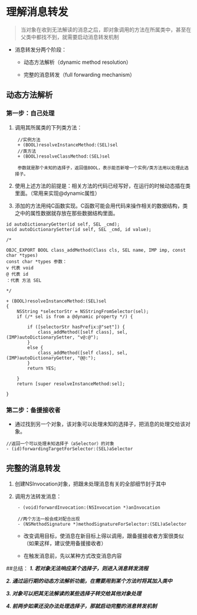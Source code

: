 # 理解消息转发
> 当对象在收到无法解读的消息之后，即对象调用的方法在所属类中，甚至在父类中都找不到，就需要启动消息转发机制

*  消息转发分两个阶段：
	* 动态方法解析（dynamic method resolution）


	* 完整的消息转发（full forwarding mechanism）

## 动态方法解析

### 第一步：自己处理

1. 调用其所属类的下列类方法：

		//实例方法
		+ (BOOL)resolveInstanceMethod:(SEL)sel
		//类方法
		+ (BOOL)resolveClassMethod:(SEL)sel
		
		参数就是那个未知的选择子，返回值BOOL，表示能否新增一个实例/类方法用以处理此选择子。

2. 使用上述方法的前提是：相关方法的代码已经写好，在运行的时候动态插在类里面。（常用来实现@dynamic属性）

3. 添加的方法用纯C函数实现。C函数可能会用代码来操作相关的数据结构，类之中的属性数据就存放在那些数据结构里面。
		
	
```
id autoDictionaryGetter(id self, SEL _cmd);
void autoDictionarySetter(id self, SEL _cmd, id value);

/* 

OBJC_EXPORT BOOL class_addMethod(Class cls, SEL name, IMP imp, const char *types) 
const char *types 参数：
v 代表 void
@ 代表 id
：代表 方法 SEL

*/

+ (BOOL)resolveInstanceMethod:(SEL)sel
{
    NSString *selectorStr = NSStringFromSelector(sel);
    if (/* sel is from a @dynamic property */) {
        
        if ([selectorStr hasPrefix:@"set"]) {
            class_addMethod([self class], sel, (IMP)autoDictionarySetter, "v@:@");
        }
        else {
            class_addMethod([self class], sel, (IMP)autoDictionaryGetter, "@@:");
        }
        return YES;
        
    }
    return [super resolveInstanceMethod:sel];
    
}
```

### 第二步：备援接收者

* 通过找到另一个对象，该对象可以处理未知的选择子，把消息的处理交给该对象。

```
//返回一个可以处理未知选择子（aSelector）的对象
- (id)forwardingTargetForSelector:(SEL)aSelector
```

## 完整的消息转发

1. 创建NSInvocation对象，把跟未处理消息有关的全部细节封于其中
2. 调用方法转发消息：

		- (void)forwardInvocation:(NSInvocation *)anInvocation
		
		//两个方法一般会成对配合出现
		- (NSMethodSignature *)methodSignatureForSelector:(SEL)aSelector

	* 改变调用目标，使消息在新目标上得以调用，跟备援接收者方案很类似（如果这样，建议使用备援接收者）


	* 在触发消息前，先以某种方式改变消息内容

##总结：
***1. 若对象无法响应某个选择子，则进入消息转发流程***

***2. 通过运行期的动态方法解析功能，在需要用到某个方法时将其加入类中***

***3. 对象可以把其无法解读的某些选择子转交给其他对象处理***

***4. 前两步如果还没办法处理选择子，那就启动完整的消息转发机制***



















